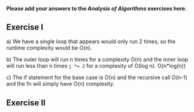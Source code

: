 #### Please add your answers to the ***Analysis of  Algorithms*** exercises here.

## Exercise I

a) We have a single loop that appears would only run 2 times, so the runtime complexity would be O(n).


b) The outer loop will run n times for a complexity O(n) and the inner loop will run less than n times `j *= 2` for a complexity of O(log n). O(n*log(n))


c) The if statement for the base case is O(n) and the recursive call O(n-1) and the fn will simply have O(n) complexity.

## Exercise II
